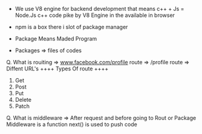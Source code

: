 * We use V8 engine for backend development that means c++ + Js = Node.Js 
c++ code pike by V8 Engine in the available in browser 
 
* npm is a box there i slot of package manager
* Package Means Maded Program 
* Packages => files of codes

Q. What is rouiting
=> www.facebook.com/profile 
    route => /profile
    route => Diffent URL's 
++++ Types Of route  ++++
1) Get
2) Post
3) Put
4) Delete
5) Patch

Q. What is middleware
=> After request and before going to Rout or Package
    Middleware is a function 
    next() is used to push code
    